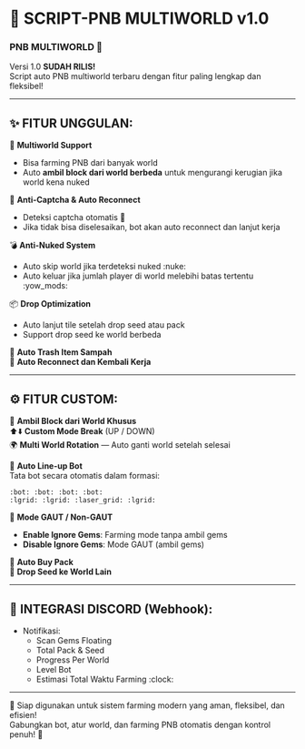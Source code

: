 
# 🚀 SCRIPT-PNB MULTIWORLD v1.0

### PNB MULTIWORLD 👊  
Versi 1.0 **SUDAH RILIS!**  
Script auto PNB multiworld terbaru dengan fitur paling lengkap dan fleksibel!

---

## ✨ FITUR UNGGULAN:

🔁 **Multiworld Support**  
- Bisa farming PNB dari banyak world  
- Auto **ambil block dari world berbeda** untuk mengurangi kerugian jika world kena nuked

🔐 **Anti-Captcha & Auto Reconnect**  
- Deteksi captcha otomatis 🧩  
- Jika tidak bisa diselesaikan, bot akan auto reconnect dan lanjut kerja

💣 **Anti-Nuked System**  
- Auto skip world jika terdeteksi nuked :nuke:  
- Auto keluar jika jumlah player di world melebihi batas tertentu :yow_mods:

📦 **Drop Optimization**  
- Auto lanjut tile setelah drop seed atau pack  
- Support drop seed ke world berbeda

🧹 **Auto Trash Item Sampah**  
🔌 **Auto Reconnect dan Kembali Kerja**

---

## ⚙️ FITUR CUSTOM:

🧱 **Ambil Block dari World Khusus**  
⬆️⬇️ **Custom Mode Break** (UP / DOWN)  
🌍 **Multi World Rotation** — Auto ganti world setelah selesai

🤖 **Auto Line-up Bot**  
Tata bot secara otomatis dalam formasi:
```
:bot: :bot: :bot: :bot:  
:lgrid: :lgrid: :laser_grid: :lgrid:
```

💎 **Mode GAUT / Non-GAUT**  
- **Enable Ignore Gems**: Farming mode tanpa ambil gems  
- **Disable Ignore Gems**: Mode GAUT (ambil gems)

🛒 **Auto Buy Pack**  
🌱 **Drop Seed ke World Lain**

---

## 📡 INTEGRASI DISCORD (Webhook):

- Notifikasi:  
  - Scan Gems Floating  
  - Total Pack & Seed  
  - Progress Per World  
  - Level Bot  
  - Estimasi Total Waktu Farming :clock:

---

💬 Siap digunakan untuk sistem farming modern yang aman, fleksibel, dan efisien!  
Gabungkan bot, atur world, dan farming PNB otomatis dengan kontrol penuh! 👊
